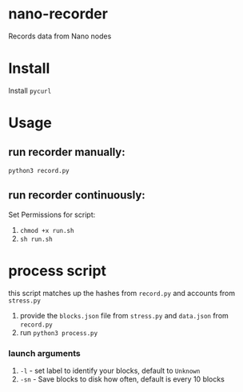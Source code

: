 # nano-recorder
Records data from Nano nodes

# Install
Install `pycurl`

# Usage
## run recorder manually:
`python3 record.py`  

## run recorder continuously:
Set Permissions for script:
1. `chmod +x run.sh`
2. `sh run.sh`

# process script
this script matches up the hashes from `record.py` and accounts from `stress.py`

1. provide the `blocks.json` file from `stress.py` and `data.json` from `record.py`
2. run `python3 process.py`

### launch arguments
1. `-l` - set label to identify your blocks, default to `Unknown`
2. `-sn` - Save blocks to disk how often, default is every 10 blocks
